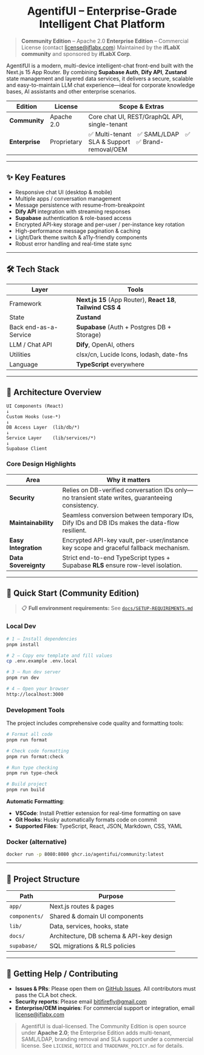 # <h1 align="center">AgentifUI – Enterprise-Grade Intelligent Chat Platform</h1>

> **Community Edition** – Apache 2.0
> **Enterprise Edition** – Commercial License (contact [license@iflabx.com](mailto:license@iflabx.com))
> Maintained by the **ifLabX community** and sponsored by **ifLabX Corp**.

AgentifUI is a modern, multi-device intelligent-chat front-end built with the Next.js 15 App Router.
By combining **Supabase Auth**, **Dify API**, **Zustand** state management and layered data services, it delivers a secure, scalable and easy-to-maintain LLM chat experience—ideal for corporate knowledge bases, AI assistants and other enterprise scenarios.

| Edition        | License     | Scope & Extras                                                     |
| -------------- | ----------- | ------------------------------------------------------------------ |
| **Community**  | Apache 2.0  | Core chat UI, REST/GraphQL API, single-tenant                      |
| **Enterprise** | Proprietary | ✅ Multi-tenant ✅ SAML/LDAP ✅ SLA & Support ✅ Brand-removal/OEM |

---

## ✨ Key Features

- Responsive chat UI (desktop & mobile)
- Multiple apps / conversation management
- Message persistence with resume-from-breakpoint
- **Dify API** integration with streaming responses
- **Supabase** authentication & role-based access
- Encrypted API-key storage and per-user / per-instance key rotation
- High-performance message pagination & caching
- Light/Dark theme switch & a11y-friendly components
- Robust error handling and real-time state sync

---

## 🛠 Tech Stack

| Layer                 | Tools                                                         |
| --------------------- | ------------------------------------------------------------- |
| Framework             | **Next.js 15** (App Router), **React 18**, **Tailwind CSS 4** |
| State                 | **Zustand**                                                   |
| Back end-as-a-Service | **Supabase** (Auth + Postgres DB + Storage)                   |
| LLM / Chat API        | **Dify**, OpenAI, others                                      |
| Utilities             | clsx/cn, Lucide Icons, lodash, date-fns                       |
| Language              | **TypeScript** everywhere                                     |

---

## 🔗 Architecture Overview

```
UI Components (React)
↓
Custom Hooks (use-*)
↓
DB Access Layer  (lib/db/*)
↓
Service Layer    (lib/services/*)
↓
Supabase Client
```

### Core Design Highlights

| Area                 | Why it matters                                                                                   |
| -------------------- | ------------------------------------------------------------------------------------------------ |
| **Security**         | Relies on DB-verified conversation IDs only—no transient state writes, guaranteeing consistency. |
| **Maintainability**  | Seamless conversion between temporary IDs, Dify IDs and DB IDs makes the data-flow resilient.    |
| **Easy Integration** | Encrypted API-key vault, per-user/instance key scope and graceful fallback mechanism.            |
| **Data Sovereignty** | Strict end-to-end TypeScript types + Supabase **RLS** ensure row-level isolation.                |

---

## 🚀 Quick Start (Community Edition)

> 📋 **Full environment requirements:** See [`docs/SETUP-REQUIREMENTS.md`](./docs/SETUP-REQUIREMENTS.md)

### Local Dev

```bash
# 1 — Install dependencies
pnpm install

# 2 — Copy env template and fill values
cp .env.example .env.local

# 3 — Run dev server
pnpm run dev

# 4 — Open your browser
http://localhost:3000
```

### Development Tools

The project includes comprehensive code quality and formatting tools:

```bash
# Format all code
pnpm run format

# Check code formatting
pnpm run format:check

# Run type checking
pnpm run type-check

# Build project
pnpm run build
```

**Automatic Formatting**:

- **VSCode**: Install Prettier extension for real-time formatting on save
- **Git Hooks**: Husky automatically formats code on commit
- **Supported Files**: TypeScript, React, JSON, Markdown, CSS, YAML

### Docker (alternative)

```bash
docker run -p 8080:8080 ghcr.io/agentifui/community:latest
```

---

## 📂 Project Structure

| Path          | Purpose                                  |
| ------------- | ---------------------------------------- |
| `app/`        | Next.js routes & pages                   |
| `components/` | Shared & domain UI components            |
| `lib/`        | Data, services, hooks, state             |
| `docs/`       | Architecture, DB schema & API-key design |
| `supabase/`   | SQL migrations & RLS policies            |

---

## 🤝 Getting Help / Contributing

- **Issues & PRs**: Please open them on [GitHub Issues](https://github.com/yourusername/yourrepo/issues). All contributors must pass the CLA bot check.
- **Security reports**: Please email [bitifirefly@gmail.com](mailto:bitifirefly@gmail.com)
- **Enterprise/OEM inquiries**: For commercial support or integration, email [license@iflabx.com](mailto:license@iflabx.com)

> AgentifUI is dual-licensed. The Community Edition is open source under **Apache 2.0**; the Enterprise Edition adds multi-tenant, SAML/LDAP, branding removal and SLA support under a commercial license. See `LICENSE`, `NOTICE` and `TRADEMARK_POLICY.md` for details.
